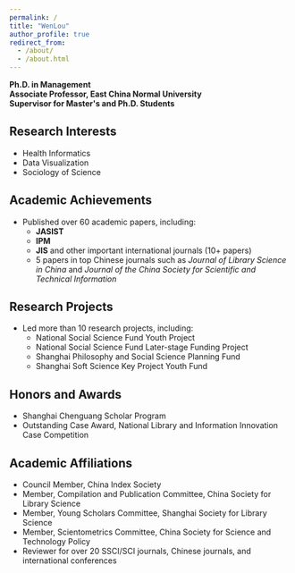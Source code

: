 ```yaml
---
permalink: /
title: "WenLou"
author_profile: true
redirect_from: 
  - /about/
  - /about.html
---
```



**Ph.D. in Management**  
**Associate Professor, East China Normal University**  
**Supervisor for Master's and Ph.D. Students**

## Research Interests
- Health Informatics
- Data Visualization
- Sociology of Science
  
## Academic Achievements
- Published over 60 academic papers, including:
  - **JASIST**
  - **IPM**
  - **JIS** and other important international journals (10+ papers)
  - 5 papers in top Chinese journals such as *Journal of Library Science in China* and *Journal of the China Society for Scientific and Technical Information*

## Research Projects
- Led more than 10 research projects, including:
  - National Social Science Fund Youth Project
  - National Social Science Fund Later-stage Funding Project
  - Shanghai Philosophy and Social Science Planning Fund
  - Shanghai Soft Science Key Project Youth Fund

## Honors and Awards
- Shanghai Chenguang Scholar Program
- Outstanding Case Award, National Library and Information Innovation Case Competition

## Academic Affiliations
- Council Member, China Index Society
- Member, Compilation and Publication Committee, China Society for Library Science
- Member, Young Scholars Committee, Shanghai Society for Library Science
- Member, Scientometrics Committee, China Society for Science and Technology Policy
- Reviewer for over 20 SSCI/SCI journals, Chinese journals, and international conferences
